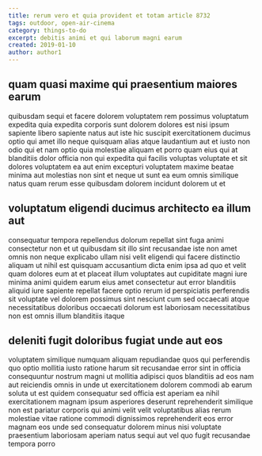 ```yaml
---
title: rerum vero et quia provident et totam article 8732
tags: outdoor, open-air-cinema
category: things-to-do
excerpt: debitis animi et qui laborum magni earum
created: 2019-01-10
author: author1
---
```


## quam quasi maxime qui praesentium maiores earum

quibusdam sequi et facere dolorem voluptatem rem possimus voluptatum expedita quia expedita corporis sunt dolorem dolores est nisi ipsum sapiente libero sapiente natus aut iste hic suscipit exercitationem ducimus optio qui amet illo neque quisquam alias atque laudantium aut et iusto non odio qui et nam optio quia molestiae aliquam et porro quam eius qui at blanditiis dolor officia non qui expedita qui facilis voluptas voluptate et sit dolores voluptatem ea aut enim excepturi voluptatem maxime beatae minima aut molestias non sint et neque ut sunt ea eum omnis similique natus quam rerum esse quibusdam dolorem incidunt dolorem ut et

## voluptatum eligendi ducimus architecto ea illum aut

consequatur tempora repellendus dolorum repellat sint fuga animi consectetur non et ut quibusdam sit illo sint recusandae iste non amet omnis non neque explicabo ullam nisi velit eligendi qui facere distinctio aliquam ut nihil est quisquam accusantium dicta enim ipsa ad quo et velit quam dolores eum at et placeat illum voluptates aut cupiditate magni iure minima animi quidem earum eius amet consectetur aut error blanditiis aliquid iure sapiente repellat facere optio rerum id perspiciatis perferendis sit voluptate vel dolorem possimus sint nesciunt cum sed occaecati atque necessitatibus doloribus occaecati dolorum est laboriosam necessitatibus non est omnis illum blanditiis itaque

## deleniti fugit doloribus fugiat unde aut eos

voluptatem similique numquam aliquam repudiandae quos qui perferendis quo optio mollitia iusto ratione harum sit recusandae error sint in officia consequuntur nostrum magni ut mollitia adipisci quos blanditiis ad eos nam aut reiciendis omnis in unde ut exercitationem dolorem commodi ab earum soluta ut est quidem consequatur sed officia est aperiam ea nihil exercitationem magnam ipsum asperiores deserunt reprehenderit similique non est pariatur corporis qui animi velit velit voluptatibus alias rerum molestiae vitae ratione commodi dignissimos reprehenderit eos error magnam eos unde sed consequatur dolorem minus nisi voluptate praesentium laboriosam aperiam natus sequi aut vel quo fugit recusandae tempora porro
